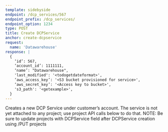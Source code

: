```yaml
---
template: sidebyside
endpoint: /dcp_services/567
endpoint_prefix: /dcp_services/
endpoint_option: 1234
type: POST
title: Create DCPService
anchor: create-dcpservice
request:
  name: 'Datawarehouse'
response: |
  {
    ‘id’: 567,
    ‘account_id’: 1111111,
    ‘name’: "Datawarehouse",
    'last_modified': '<todogetdateformat>',
    ‘aws_access_key’: '<S3 bucket provisioned for service>',
    ‘aws_secret_key’: '<Access key to bucket>',
    's3_path': '<getexample>',
  }
---
```


Creates a new DCP Service under customer’s account. The service is not yet attached to any project; use project API calls below to do that.
NOTE: Be sure to update projects with DCPService field after DCPService creation using /PUT projects 
